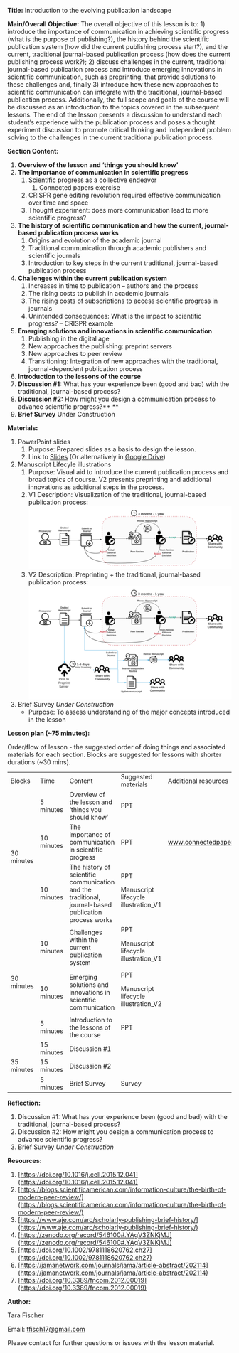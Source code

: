 **Title:** Introduction to the evolving publication landscape

**Main/Overall Objective:** The overall objective of this lesson is to: 1) introduce the importance of communication in achieving scientific progress (what is the purpose of publishing?), the history behind the scientific publication system (how did the current publishing process start?), and the current, traditional journal-based publication process (how does the current publishing process work?); 2) discuss challenges in the current, traditional journal-based publication process and introduce emerging innovations in scientific communication, such as preprinting, that provide solutions to these challenges and, finally 3) introduce how these new approaches to scientific communication can integrate with the traditional, journal-based publication process. Additionally, the full scope and goals of the course will be discussed as an introduction to the topics covered in the subsequent lessons. The end of the lesson presents a discussion to understand each student’s experience with the publication process and poses a thought experiment discussion to promote critical thinking and independent problem solving to the challenges in the current traditional publication process.

**Section Content:**



1. **Overview of the lesson and ‘things you should know’**
2. **The importance of communication in scientific progress**
    1. Scientific progress as a collective endeavor
        1. Connected papers exercise
    2. CRISPR gene editing revolution required effective communication over time and space
    3. Thought experiment: does more communication lead to more scientific progress?
3. **The history of scientific communication and how the current, journal-based publication process works**
    1. Origins and evolution of the academic journal
    2. Traditional communication through academic publishers and scientific journals
    3. Introduction to key steps in the current traditional, journal-based publication process
4. **Challenges within the current publication system**
    1. Increases in time to publication – authors and the process
    2. The rising costs to publish in academic journals
    3. The rising costs of subscriptions to access scientific progress in journals
    4. Unintended consequences: What is the impact to scientific progress? – CRISPR example
5. **Emerging solutions and innovations in scientific communication**
    1. Publishing in the digital age
    2. New approaches the publishing: preprint servers
    3. New approaches to peer review
    4. Transitioning: Integration of new approaches with the traditional, journal-dependent publication process
6. **Introduction to the lessons of the course**
7. **Discussion #1:** What has your experience been (good and bad) with the traditional, journal-based process?
8. **Discussion #2:** How might you design a communication process to advance scientific progress?**  **
9. **Brief Survey** Under Construction

**Materials:**



1. PowerPoint slides
    1. Purpose: Prepared slides as a basis to design the lesson.
    2. Link to [Slides](./Intro_Slides_052221.pdf) (Or alternatively in [Google Drive](https://docs.google.com/presentation/d/1sdJOiB-qUBY9PDHmymHrAxmabq_jVd2qZNF7S0Syc-I/edit?usp=sharing))
2. Manuscript Lifecyle illustrations
    1. Purpose: Visual aid to introduce the current publication process and broad topics of course. V2 presents preprinting and additional innovations as additional steps in the process.
    2. V1 Description: Visualization of the traditional, journal-based publication process: ![Journal_based_publication](Intro_Manuscript-lifecycle_V1.png "Journal_based_publication")
    3. V2 Description: Preprinting + the traditional, journal-based publication process:![Preprinting & the traditional](Intro_Manuscript-lifecycle_V2.png "Preprinting & the traditional")
3. Brief Survey _Under Construction_
    * Purpose: To assess understanding of the major concepts introduced in the lesson

**Lesson plan (~75 minutes):**



Order/flow of lesson - the suggested order of doing things and associated materials for each section. Blocks are suggested for lessons with shorter durations (~30 mins).



<table>
  <tr>
   <td>Blocks</td>
   <td>Time</td>
   <td>Content</td>
   <td>Suggested materials</td>
   <td>Additional resources</td>
  </tr>
  <tr>
   <td rowspan="3" >30 minutes</td>
   <td>5 minutes</td>
   <td>Overview of the lesson and ‘things you should know’</td>
   <td>PPT</td>
   <td></td>
  </tr>
  <tr>
   <td>10 minutes</td>
   <td>The importance of communication in scientific progress</td>
   <td>PPT</td>
   <td><a href="www.connectedpapers.com">www.connectedpapers.com</a></td>
  </tr>
  <tr>
   <td>10 minutes</td>
   <td>The history of scientific communication and the traditional, journal-based publication process works</td>
   <td>PPT
       <p>Manuscript lifecycle illustration_V1</p></td>
   <td></td>
  </tr>
  <tr>
   <td rowspan="3" >30 minutes</td>
   <td>10 minutes</td>
   <td>Challenges within the current publication system</td>
   <td>PPT
       <p>Manuscript lifecycle illustration_V1</p></td>
   <td>
   </td>
  </tr>
  <tr>
   <td>10 minutes
   </td>
   <td>Emerging solutions and innovations in scientific communication
   </td>
   <td>PPT
       <p>Manuscript lifecycle illustration_V2</p>
   </td>
   <td>
   </td>
  </tr>
  <tr>
   <td>5 minutes
   </td>
   <td>Introduction to the lessons of the course
   </td>
   <td>PPT
   </td>
   <td>
   </td>
  </tr>
  <tr>
   <td rowspan="3" >35 minutes
   </td>
   <td>15 minutes
   </td>
   <td>Discussion #1
   </td>
   <td>
   </td>
   <td>
   </td>
  </tr>
  <tr>
   <td>15 minutes
   </td>
   <td>Discussion #2
   </td>
   <td>
   </td>
   <td>
   </td>
  </tr>
  <tr>
   <td>5 minutes
   </td>
   <td>Brief Survey
   </td>
   <td>Survey
   </td>
   <td>
   </td>
  </tr>
</table>



**Reflection:**



1. Discussion #1: What has your experience been (good and bad) with the traditional, journal-based process?
2. Discussion #2: How might you design a communication process to advance scientific progress?
3. Brief Survey _Under Construction_

**Resources:**



1. [https://doi.org/10.1016/j.cell.2015.12.041](https://doi.org/10.1016/j.cell.2015.12.041)
2. [https://blogs.scientificamerican.com/information-culture/the-birth-of-modern-peer-review/](https://blogs.scientificamerican.com/information-culture/the-birth-of-modern-peer-review/)
3. [https://www.aje.com/arc/scholarly-publishing-brief-history/](https://www.aje.com/arc/scholarly-publishing-brief-history/)
4. [https://zenodo.org/record/546100#.YAgV3ZNKjMJ](https://zenodo.org/record/546100#.YAgV3ZNKjMJ)
5. [https://doi.org/10.1002/9781118620762.ch27](https://doi.org/10.1002/9781118620762.ch27)
6. [https://jamanetwork.com/journals/jama/article-abstract/202114](https://jamanetwork.com/journals/jama/article-abstract/202114)
7. [https://doi.org/10.3389/fncom.2012.00019](https://doi.org/10.3389/fncom.2012.00019)

**Author:**



Tara Fischer

Email: [tfisch17@gmail.com](mailto:tfisch17@gmail.com)

Please contact for further questions or issues with the lesson material.
